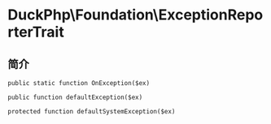 # DuckPhp\Foundation\ExceptionReporterTrait

## 简介

    public static function OnException($ex)

    public function defaultException($ex)

    protected function defaultSystemException($ex)

